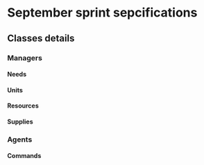 # September sprint sepcifications

## Classes details

### Managers

#### Needs

#### Units

#### Resources

#### Supplies


### Agents


#### Commands
